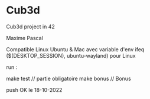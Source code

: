 # Cub3d
Cub3d project in 42 

Maxime
Pascal

Compatible Linux Ubuntu & Mac avec variable d'env 
ifeq ($(DESKTOP_SESSION), ubuntu-wayland) pour Linux

run :

make test   //  partie obligatoire
make bonus  //  Bonus

push OK le 18-10-2022
